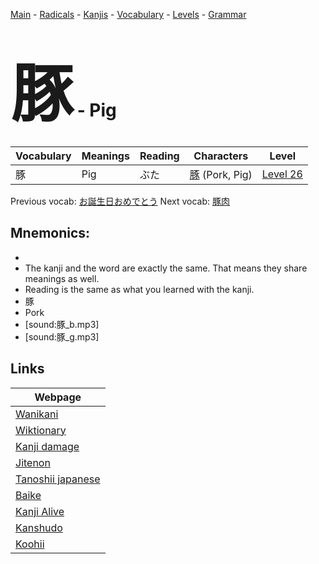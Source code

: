 <style> bigfont {font-size: 100px}</style>
[Main](../README.md) -
[Radicals](../radicals.md) -
[Kanjis](../kanjis.md) -
[Vocabulary](../vocabulary.md) -
[Levels](../levels.md) -
[Grammar](../grammar.md)
# <bigfont> 豚</bigfont> - Pig 

| Vocabulary | Meanings | Reading | Characters | Level |
| --- | --- | --- | --- | --- |
| 豚 | Pig | ぶた |  [豚](../kanjis/豚.md) (Pork, Pig) | [Level 26](../levels/wk_level26.md) |

Previous vocab: [お誕生日おめでとう](お誕生日おめでとう.md) Next vocab: [豚肉](豚肉.md) 

## Mnemonics:

* 
* The kanji and the word are exactly the same. That means they share meanings as well.
* Reading is the same as what you learned with the kanji.
* 豚
* Pork
* [sound:豚_b.mp3]
* [sound:豚_g.mp3]


## Links 

| Webpage |
| --- |
| [Wanikani          ](https://www.wanikani.com/kanji/豚) |
| [Wiktionary        ](https://en.wiktionary.org/wiki/豚) |
| [Kanji damage      ](http://www.kanjidamage.com/kanji/search?utf8=✓&q=豚) |
| [Jitenon           ](https://jitenon.com/kanji/豚) |
| [Tanoshii japanese ](https://www.tanoshiijapanese.com/dictionary/kanji.cfm?k=豚) |
| [Baike             ](https://baike.baidu.com/item/豚) |
| [Kanji Alive       ](https://app.kanjialive.com/豚) |
| [Kanshudo          ](https://www.kanshudo.com/searchmn?q=豚) |
| [Koohii            ](https://kanji.koohii.com/study/kanji/豚) |
